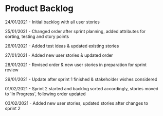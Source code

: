 # Product Backlog

24/01/2021 - Initial backlog with all user stories

25/01/2021 - Changed order after sprint planning, added attributes for sorting, testing and story points

26/01/2021 - Added test ideas & updated existing stories

27/01/2021 - Added new user stories & updated order

28/01/2021 - Revised order & new user stories in preparation for sprint review

29/01/2021 - Update after sprint 1 finished & stakeholder wishes considered

01/02/2021 - Sprint 2 started and backlog sorted accordingly, stories moved to 'In Progress', following order updated

03/02/2021 - Added new user stories, updated stories after changes to sprint 2